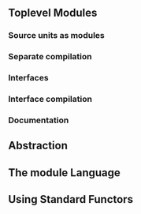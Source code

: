 ## Toplevel Modules

### Source units as modules

### Separate compilation

### Interfaces

### Interface compilation

### Documentation

## Abstraction

## The module Language

## Using Standard Functors

